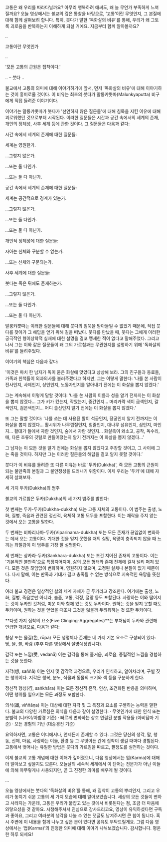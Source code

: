 고통은 왜 우리를 따라다닐까요?
아무리 행복하려 애써도, 왜 늘 무언가 부족하게 느껴질까요?
오늘 영상에서는 불교의 깊은 통찰을 바탕으로, ‘고통’이란 무엇인지, 그 본질에 대해 함께 살펴보려 합니다.
특히, 붓다가 말한 '독화살의 비유'를 통해, 우리가 왜 그토록 괴로움을 반복하는지 이해하게 되실 거예요.
지금부터 함께 알아볼까요?

..

고통이란 무엇인가

..

'모든 고통의 근원은 집착이다.'

..
– 붓다
..

불교에서 고통의 의미에 대해 이야기하기에 앞서, 먼저 '독화살의 비유'에 대해 이야기하는 것이 흥미로울 것이다. 이 비유는 최초의 붓다가 말룽캬뿟따(Malunkyaputta) 비구에게 직접 들려준 이야기이다.

이야기는 말룽캬뿟따가 붓다가 '선언하지 않은 질문들'에 대해 침묵을 지킨 이유에 대해 괴로워했던 것으로부터 시작된다. 이러한 질문들은 시간과 공간 속에서의 세계의 존재, 개인의 정체성, 사후 세계 등에 관한 것이다. 그 질문들은 다음과 같다:

시간 속에서 세계의 존재에 대한 질문들:

세계는 영원한가.

…그렇지 않은가.

…또는 둘 다인가.

…또는 둘 다 아닌가.

공간 속에서 세계의 존재에 대한 질문들:

세계는 공간적으로 경계가 있는가.

…그렇지 않은가.

…또는 둘 다인가.

…또는 둘 다 아닌가.

개인적 정체성에 대한 질문들:

자아는 신체와 구분할 수 없는가.

…또는 신체와 구분되는가.

사후 세계에 대한 질문들:

붓다는 죽은 뒤에도 존재하는가.

…그렇지 않은가.

…또는 둘 다인가.

…또는 둘 다 아닌가.

말룽캬뿟따는 이러한 질문들에 대해 붓다의 침묵을 받아들일 수 없었기 때문에, 직접 붓다를 찾아가 그 해답을 얻기 위해 길을 떠났다. 붓다를 만났을 때, 붓다는 그에게 이러한 궁극적인 형이상학적 실재에 대한 설명을 결코 맹세한 적이 없다고 말해주었다. 그리고 나서 그는 이와 같은 질문들이 왜 그의 가르침과는 무관한지를 설명하기 위해 '독화살의 비유'를 들려주었다.

이야기의 핵심은 다음과 같다:

'이것은 마치 한 남자가 독이 묻은 화살에 맞았다고 상상해 보라. 그의 친구들과 동료들, 가족과 친척들이 외과의사를 불러주겠다고 하지만, 그는 이렇게 말한다: ‘나를 쏜 사람이 전사인지, 사제인지, 상인인지, 노동자인지를 알아내기 전에는 이 화살을 뽑지 않겠다.’

그는 계속해서 이렇게 말할 것이다: ‘나를 쏜 사람의 이름과 성을 알기 전까지는 이 화살을 뽑지 않겠다… 그가 키가 컸는지, 작았는지, 중간인지… 머리카락 색이 금색인지, 갈색인지, 검은색인지… 어디 출신인지 알기 전에는 이 화살을 뽑지 않겠다.’

또 그는 말할 것이다: ‘나를 쏘는 데 사용된 활이 석궁인지, 장궁인지 알기 전까지는 이 화살을 뽑지 않겠다… 활시위가 나무껍질인지, 힘줄인지, 대나무 섬유인지, 삼인지, 마인지… 활대가 들에서 자란 것인지, 숲에서 자란 것인지… 화살촉이 왜소고, 공작, 독수리, 매, 다른 조류의 깃털로 만들어졌는지 알기 전까지는 이 화살을 뽑지 않겠다…’

그 남자는 이 모든 것을 알기 전에는 화살을 뽑지 않겠다고 주장할 것이고, 그 사이에 그는 죽을 것이다. 하지만 그는 이러한 질문들의 해답을 결코 알지 못할 것이다.’

붓다가 이 비유를 들려준 또 다른 이유는 바로 '두카(Dukkha)', 즉 모든 고통의 근원이 되는 불만족의 본질과 그 불안정성을 드러내기 위함이다. 이제 우리는 '두카'에 대해 자세히 살펴보자.

세 가지 두카(Dukkha)의 범주

불교의 가르침은 두카(Dukkha)의 세 가지 범주를 밝힌다:

첫 번째는 두카-두카(Dukkha-dukkha) 또는 고통 자체의 고통이다. 이 범주는 출생, 노화, 질병, 죽음과 관련된 정신적, 육체적 고통 모두를 포함한다. 이는 쾌락을 주지 않는 것에서 오는 고통을 말한다.

두 번째는 비파리나마-두카(Viparinama-dukkha) 또는 모든 존재가 끊임없이 변화하는 데서 오는 고통이다. 기대한 것을 얻지 못했을 때의 실망, 욕망이 충족되지 않을 때 느끼는 좌절감이 이 범주를 가장 잘 설명한다.

세 번째는 상카라-두카(Sankhara-dukkha) 또는 조건 지어진 존재의 고통이다. 이는 '기본적인 불만족'으로 특징지어지며, 삶의 모든 형태와 존재 전체에 걸쳐 널리 퍼져 있다. 모든 것은 끊임없이 변화하며, 영원하지 않으며, 고정된 실체나 본질이 없기 때문이다. 다시 말해, 이는 만족과 기대가 결코 충족될 수 없는 방식으로 지속적인 욕망을 뜻한다.

여러 불교 경전은 일상적인 삶의 세계 자체가 곧 두카라고 강조한다. 여기에는 출생, 노화, 질병, 죽음뿐만 아니라, 슬픔, 고통, 걱정, 절망 등도 포함된다. 사랑하는 이와 떨어지는 것이 두카인 것처럼, 미운 이와 함께 있는 것도 두카이다. 원하는 것을 얻지 못할 때도 두카이며, 원하는 것을 얻었을 때조차 그것을 잃을까 두려워하는 것 또한 두카이다.

**다섯 가지 집착의 요소(Five Clinging-Aggregates)**는 부처님이 두카와 관련해 언급한 개념으로, 다음과 같다:

형상 또는 물질(色, rūpa)
모든 생명체나 존재는 네 가지 기본 요소로 구성되어 있다: 땅, 물, 불, 바람 (추후 다른 영상에서 설명예정입니다).

감각 또는 느낌(受, vedanā)
이는 감각을 통해 즐거움, 괴로움, 중립적인 느낌을 경험하는 것을 뜻한다.

지각(想, saññā)
이는 인지 및 감각적 과정으로, 우리가 인식하고, 알아차리며, 구별 짓는 행위이다. 지각은 행복, 분노, 식물과 동물의 크기와 색 등을 구분하게 한다.

정신적 형성(行, saṅkhāra)
이는 모든 정신적 흔적, 인상, 조건화된 반응을 의미하며, 어떤 행위를 일으키는 모든 과정도 포함한다.

의식(識, viññāṇa)
이는 대상에 대한 자각 및 그 특징과 요소를 구별하는 능력을 말한다. 불교의 다양한 가르침은 의식을 다음과 같이 설명한다:
· 무엇인가에 대한 인식 또는 분별력 (니카야/아함경 기준)
· 빠르게 변화하는 상호 연결된 분별 작용들 (아비담마 기준)
· 모든 경험의 기반 (대승경전 기준)

요약하자면, 고통은 어디에서나, 언제든지 존재할 수 있다. 그것은 당신의 생각, 말, 행동, 신체, 마음, 사랑하는 이들, 환경 등 그 무엇이든 간에 집착이 생길 때마다 경험된다. 고통에서 벗어나는 유일한 방법은 붓다의 가르침을 따르고, 팔정도를 실천하는 것이다.

이제 불교의 고통 개념에 대한 이해가 깊어졌으니, 다음 영상에서는 업(Karma)에 대해 더 알아보고 싶을지도 모른다. 오늘날의 세속적 세계에서 이 단어는 전문가가 아닌 이들에 의해 아무렇게나 사용되지만, 곧 그 진정한 의미를 배우게 될 것이다.

...

오늘 영상에서는 붓다의 ‘독화살의 비유’를 통해, 왜 집착이 고통의 뿌리인지, 그리고 우리가 놓치기 쉬운 고통의 세 가지 모습에 대해 알아보았습니다.
세상의 모든 것들이 변하고 사라지는 가운데, 고통은 우리가 붙잡고 있는 것에서 비롯된다는 점, 조금 더 마음에 와닿으셨을 것 같아요.
시청해주셔서 진심으로 감사드리고요, 영상이 유익하셨다면 구독과 좋아요, 그리고 여러분의 생각을 나눌 수 있는 댓글도 남겨주시면 큰 힘이 됩니다.
혹시 주변에 이 내용을 함께 나누고 싶은 분이 있다면 공유도 부탁드릴게요.
그럼 다음 영상에서는 ‘업(Karma)’의 진정한 의미에 대해 이야기 나눠보겠습니다.
감사합니다. 평온한 하루 되세요!